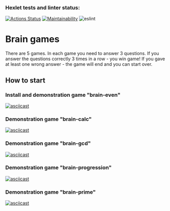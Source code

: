 ### Hexlet tests and linter status:
[![Actions Status](https://github.com/zakharovdm/frontend-project-lvl1/workflows/hexlet-check/badge.svg)](https://github.com/zakharovdm/frontend-project-lvl1/actions)
[![Maintainability](https://api.codeclimate.com/v1/badges/a99a88d28ad37a79dbf6/maintainability)](https://codeclimate.com/github/codeclimate/codeclimate/maintainability)
![eslint](https://github.com/zakharovdm/frontend-project-lvl1/actions/workflows/eslint-check.yml/badge.svg)

# Brain games

There are 5 games. In each game you need to answer 3 questions.
If you answer the questions correctly 3 times in a row - you win game!
If you gave at least one wrong answer - the game will end and you can start over.

## How to start

### Install and demonstration game "brain-even"

[![asciicast](https://asciinema.org/a/ER54gqfL7x5nr4wemCbaL0osf.svg)](https://asciinema.org/a/ER54gqfL7x5nr4wemCbaL0osf)

### Demonstration game "brain-calc"

[![asciicast](https://asciinema.org/a/6I7B9g7EjS2hedPvWMo6ZvPRI.svg)](https://asciinema.org/a/6I7B9g7EjS2hedPvWMo6ZvPRI)

### Demonstration game "brain-gcd"

[![asciicast](https://asciinema.org/a/tqNmdIaqKjrsuWKDn5KG53mFz.svg)](https://asciinema.org/a/tqNmdIaqKjrsuWKDn5KG53mFz)

### Demonstration game "brain-progression"

[![asciicast](https://asciinema.org/a/xaiP3sNgQZz2Qd70UxxlPvV2K.svg)](https://asciinema.org/a/xaiP3sNgQZz2Qd70UxxlPvV2K)

### Demonstration game "brain-prime"

[![asciicast](https://asciinema.org/a/YOC8yIbvgt7xO0UBfFThrzOGq.svg)](https://asciinema.org/a/YOC8yIbvgt7xO0UBfFThrzOGq)